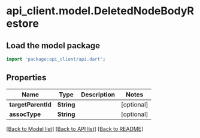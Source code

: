# api_client.model.DeletedNodeBodyRestore

## Load the model package
```dart
import 'package:api_client/api.dart';
```

## Properties
Name | Type | Description | Notes
------------ | ------------- | ------------- | -------------
**targetParentId** | **String** |  | [optional] 
**assocType** | **String** |  | [optional] 

[[Back to Model list]](../README.md#documentation-for-models) [[Back to API list]](../README.md#documentation-for-api-endpoints) [[Back to README]](../README.md)


